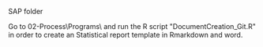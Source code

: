 SAP folder

Go to 02-Process\Programs\ and run the R script "DocumentCreation_Git.R" 
in order to create an Statistical report template in Rmarkdown and word.